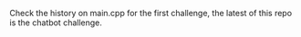 Check the history on main.cpp for the first challenge, the latest of this repo is the chatbot challenge.